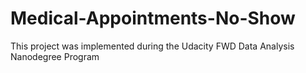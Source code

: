 # Medical-Appointments-No-Show
This project was implemented during the Udacity FWD Data Analysis Nanodegree Program

